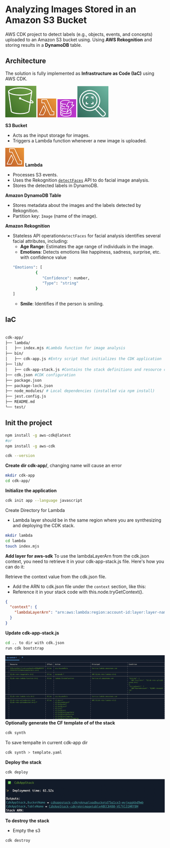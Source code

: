 # Analyzing Images Stored in an Amazon S3 Bucket 

AWS CDK project to detect labels (e.g., objects, events, and concepts) uploaded to an Amazon S3 bucket using. Using **AWS Rekognition** and storing results in a **DynamoDB** table. 


## **Architecture**
The solution is fully implemented as **Infrastructure as Code (IaC)** using AWS CDK. 

 ![S3 Bucket](./icons/s3.png) 
 ![AWS Lambda](./icons/lambda.png) 
 ![Amazon DynamoDB Table](./icons/ddb.png)
 ![Amazon Rekognition](./icons/rkg.png)

 **S3 Bucket**
   - Acts as the input storage for images.
   - Triggers a Lambda function whenever a new image is uploaded.

  ![AWS Lambda](./icons/lambda.png) **Lambda**
   - Processes S3 events.
   - Uses the Rekognition  [`detectFaces`](https://docs.aws.amazon.com/rekognition/latest/APIReference/API_DetectFaces.html) API to do facial image analysis.
   - Stores the detected labels in DynamoDB.

 
**Amazon DynamoDB Table**
   - Stores metadata about the images and the labels detected by Rekognition.
   - Partition key: `Image` (name of the image).

**Amazon Rekognition**
- Stateless  API operation`detectFaces` for facial analysis identifies several facial attributes, including:
  - **Age Range**: Estimates the age range of individuals in the image.
  - **Emotions**: Detects emotions like happiness, sadness, surprise, etc. with confidence value
  ```bash
  "Emotions": [ 
            { 
               "Confidence": number,
               "Type": "string"
            }
  ]
  ```
  - **Smile**: Identifies if the person is smiling.


 

## **IaC**
``` bash .

cdk-app/
├── lambda/
│   ├── index.mjs #Lambda function for image analysis
├── bin/
│   ├── cdk-app.js #Entry script that initializes the CDK application
├── lib/
│   ├── cdk-app-stack.js #Contains the stack definitions and resource configurations
├── cdk.json #CDK configuration 
├── package.json
├── package-lock.json
├── node_modules/ # Local dependencies (installed via npm install)
├── jest.config.js 
├── README.md         
└── test/   

```

## Init the project

```bash
npm install -g aws-cdk@latest 
#or
npm install -g aws-cdk 
```

```bash
cdk --version
```

__Create dir cdk-app/__, changing name will cause an error
```bash
mkdir cdk-app
cd cdk-app/
```

__Initialize the application__
```bash
cdk init app --language javascript
```
Create Directory for Lambda 
-  Lambda layer should be in the same region where you are synthesizing and deploying the CDK stack.

```bash
mkdir lambda 
cd lambda
touch index.mjs
```
__Add layer for aws-sdk__
To use the lambdaLayerArn from the cdk.json context, you need to retrieve it in your cdk-app-stack.js file. Here's how you can do it:

Retrieve the context value from the cdk.json file.

- Add the ARN to cdk.json  file under the `context` section, like this:
- Reference it in your stack code with this.node.tryGetContext().

```json
{
  "context": {
    "lambdaLayerArn": "arn:aws:lambda:region:account-id:layer:layer-name:version"
  }
}
```

__Update cdk-app-stack.js__

```bash
cd .. to dir with cdk.json 
run cdk bootstrap
```
![✅  Environment aws://account_id/eu-region-1 bootstrapped.](./assets/cdkBootstrapScreen.png)
__Optionally generate the CF template of of the stack__
```bash
cdk synth  
```
To save  tempalte in current cdk-app dir
```bash
cdk synth > template.yaml
```
__Deploy the stack__

```bash 
cdk deploy
```

![✨ CdkAppStack Deployed ](./assets/cdkDeployScreen.png)

__To destroy the stack__
- Empty the s3
```bash
cdk destroy
```
